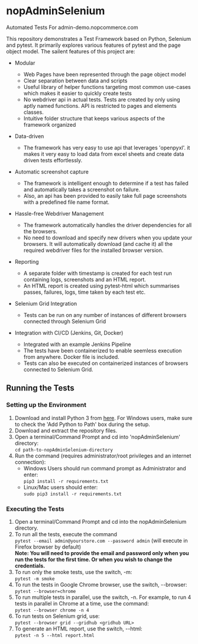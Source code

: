 # nopAdminSelenium
Automated Tests For admin-demo.nopcommerce.com

This repository demonstrates a Test Framework based on Python, Selenium and pytest.
It primarily explores various features of pytest and the page object model.
The sailent features of this project are:

  - Modular
    - Web Pages have been represented through the page object model
    - Clear separation between data and scripts
    - Useful library of helper functions targeting most common use-cases which makes it easier to quickly create tests
    - No webdriver api in actual tests. Tests are created by only using aptly named functions. API is restricted to pages and elements classes.
    - Intuitive folder structure that keeps various aspects of the framework organized
    
  - Data-driven
    - The framework has very easy to use api that leverages 'openpyxl'. it makes it very easy to load data from excel sheets and create data driven tests effortlessly.
   
  - Automatic screenshot capture
    - The framework is intelligent enough to determine if a test has failed and automatically takes a screenshot on failure.
    - Also, an api has been provided to easily take full page screenshots with a predefined file name format.
  
  - Hassle-free Webdriver Management
    - The framework automatically handles the driver dependencies for all the browsers.
    - No need to download and specify new drivers when you update your browsers. It will automatically download (and cache it) all the required webdriver files for the installed browser version. 

  - Reporting
    - A separate folder with timestamp is created for each test run containing logs, screenshots and an HTML report.
    - An HTML report is created using pytest-html which summarises passes, failures, logs, time taken by each test etc.

  - Selenium Grid Integration
    - Tests can be run on any number of instances of different browsers connected through Selenium Grid
    
  - Integration with CI/CD (Jenkins, Git, Docker)
    - Integrated with an example Jenkins Pipeline
    - The tests have been containerized to enable seemless execution from anywhere. Docker file is included.
    - Tests can also be executed on containerized instances of browsers connected to Selenium Grid.

## Running the Tests
### Setting up the Environment
1. Download and install Python 3 from [here](https://www.python.org/downloads/). For Windows users, make sure to check the 'Add Python to Path' box during the setup.
2. Download and extract the repository files.
3. Open a terminal/Command Prompt and cd into 'nopAdminSelenium' directory:  
   `cd path-to-nopAdminSelenium-directory`
4. Run the command (requires administrator/root privileges and an internet connection):
    + Windows Users should run command prompt as Administrator and enter:  
      `pip3 install -r requirements.txt`
    + Linux/Mac users should enter:  
      `sudo pip3 install -r requirements.txt`

### Executing the Tests
1. Open a terminal/Command Prompt and cd into the nopAdminSelenium directory.
2. To run all the tests, execute the command  
   `pytest --email admin@yourstore.com --password admin` (will execute in Firefox browser by default)  
   **Note: You will need to provide the email and password only when you run the tests for the first time. Or when you wish to change the credentials.**
3. To run only the smoke tests, use the switch, -m:  
   `pytest -m smoke`
4. To run the tests in Google Chrome browser, use the switch, --browser:  
   `pytest --browser=chrome`
5. To run multiple tests in parallel, use the switch, -n. For example, to run 4 tests in parallel in Chrome at a time, use the command:  
   `pytest --browser chrome -n 4`
6. To run tests on Selenium grid, use:  
    `pytest --browser grid --gridhub <gridhub URL>`
7. To generate an HTML report, use the switch, --html:  
   `pytest -n 5 --html report.html`
